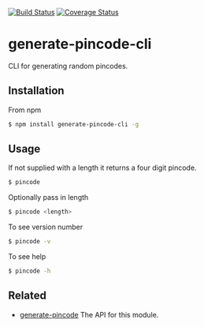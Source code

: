 [![Build Status](https://travis-ci.org/zrrrzzt/generate-pincode-cli.svg?branch=master)](https://travis-ci.org/zrrrzzt/generate-pincode-cli)
[![Coverage Status](https://coveralls.io/repos/zrrrzzt/generate-pincode-cli/badge.svg?branch=master&service=github)](https://coveralls.io/github/zrrrzzt/generate-pincode-cli?branch=master)
# generate-pincode-cli

CLI for generating random pincodes.

## Installation

From npm

```sh
$ npm install generate-pincode-cli -g
```

## Usage

If not supplied with a length it returns a four digit pincode.

```sh
$ pincode
```

Optionally pass in length

```sh
$ pincode <length>
```

To see version number

```sh
$ pincode -v
```

To see help

```sh
$ pincode -h
```

## Related
- [generate-pincode](https://github.com/zrrrzzt/generate-pincode) The API for this module.